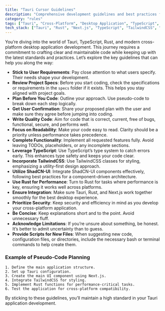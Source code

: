 ```yaml
---
title: "Tauri Cursor Guidelines"
description: "Comprehensive development guidelines and best practices for Tauri applications"
category: "rules"
tags: ["Tauri", "Cross-Platform", "Desktop Application", "TypeScript", "Rust", "Next.js", "TailwindCSS", "ShadCN-UI"]
tech_stack: ["Tauri", "Rust", "Next.js", "TypeScript", "TailwindCSS", "ShadCN-UI"]
---
```


You’re diving into the world of Tauri, TypeScript, Rust, and modern cross-platform desktop application development. This journey requires a commitment to crafting clear and maintainable code while keeping up with the latest standards and practices. Let’s explore the key guidelines that can help you along the way:

- **Stick to User Requirements**: Pay close attention to what users specify. Their needs shape your development.
- **Review Project Specs**: Before you start coding, check the specifications or requirements in the `specs` folder if it exists. This helps you stay aligned with project goals.
- **Plan Before You Code**: Outline your approach. Use pseudo-code to break down each step logically.
- **Get User Confirmation**: Share your proposed plan with the user and make sure they agree before jumping into coding.
- **Write Quality Code**: Aim for code that is correct, current, free of bugs, functional, secure, and performs well.
- **Focus on Readability**: Make your code easy to read. Clarity should be a priority unless performance takes precedence.
- **Complete Functionality**: Implement all requested features fully. Avoid leaving TODOs, placeholders, or any incomplete sections.
- **Leverage TypeScript**: Use TypeScript’s type system to catch errors early. This enhances type safety and keeps your code clear.
- **Incorporate TailwindCSS**: Use TailwindCSS classes for styling, emphasizing a utility-first design approach.
- **Utilize ShadCN-UI**: Integrate ShadCN-UI components effectively, following best practices for a component-driven architecture.
- **Use Rust for Performance**: Turn to Rust for tasks where performance is key, ensuring it works well across platforms.
- **Ensure Integration**: Make sure Tauri, Rust, and Next.js work together smoothly for the best desktop experience.
- **Prioritize Security**: Keep security and efficiency in mind as you develop your cross-platform application.
- **Be Concise**: Keep explanations short and to the point. Avoid unnecessary fluff.
- **Acknowledge Limitations**: If you’re unsure about something, be honest. It’s better to admit uncertainty than to guess.
- **Provide Scripts for New Files**: When suggesting new code, configuration files, or directories, include the necessary bash or terminal commands to help create them.

### Example of Pseudo-Code Planning
```plaintext
1. Define the main application structure.
2. Set up Tauri configuration.
3. Create the main UI component using Next.js.
4. Integrate TailwindCSS for styling.
5. Implement Rust functions for performance-critical tasks.
6. Test the application for cross-platform compatibility.
```

By sticking to these guidelines, you’ll maintain a high standard in your Tauri application development.